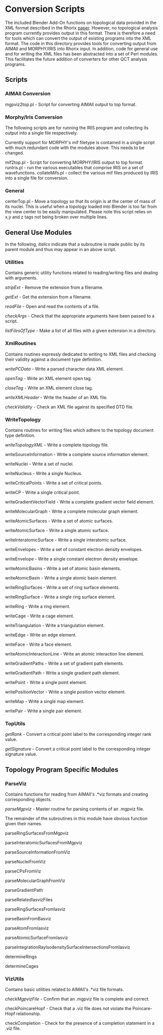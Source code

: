 # Conversion Scripts

The included Blender Add-On functions on topological data provided in the XML format described in the Rhorix [paper](https://www.researchgate.net/publication/319407440_Rhorix_An_interface_between_quantum_chemical_topology_and_the_3D_graphics_program_blender).
However, no topological analysis program currently provides output in this format.
There is therefore a need for tools which can convert the output of existing programs into the XML format.
The code in this directory provides tools for converting output from AIMAll and MORPHY/IRIS into Rhorix input.
In addition, code for general use and for writing the XML files has been abstracted into a set of Perl modules.
This facilitates the future addition of converters for other QCT analysis programs.

## Scripts

### AIMAll Conversion
mgpviz2top.pl - Script for converting AIMAll output to top format.

### Morphy/Iris Conversion

The following scripts are for running the IRIS program and collecting its output into a single file respectively.

Currently support for MORPHY's mif filetype is contained in a single script with much redundant code with the modules above.
This needs to be changed.

mif2top.pl - Script for converting MORPHY/IRIS output to top format.
runIris.pl - run the various executables that comprise IRIS on a set of wavefunctions.
collateMifs.pl - collect the various mif files produced by IRIS into a single file for conversion.

### General
centerTop.pl - Move a topology so that its origin is at the center of mass of its nuclei.
This is useful when a topology loaded into Blender is too far from the view center to be easily manipulated.
Please note this script relies on x,y and z tags not being broken over multiple lines.

## General Use Modules

In the following, *italics* indicate that a subroutine is made public by its parent module and thus may appear in an above script.

### Utilities
Contains generic utility functions related to reading/writing files and dealing with arguments.

*stripExt* - Remove the extension from a filename.

*getExt* - Get the extension from a filename.

*readFile* - Open and read the contents of a file.

*checkArgs* - Check that the appropriate arguments have been passed to a script.

*listFilesOfType* - Make a list of all files with a given extension in a directory.

### XmlRoutines
Contains routines expressly dedicated to writing to XML files and checking their validity against a document type definition.

*writePCData* - Write a parsed character data XML element.

*openTag* - Write an XML element open tag.

*closeTag* - Write an XML element close tag.

*writeXMLHeader* - Write the header of an XML file.

*checkValidity* - Check an XML file against its specified DTD file.

### WriteTopology
Contains routines for writing files which adhere to the topology document type definition.

*writeTopologyXML* - Write a complete topology file.

writeSourceInformation - Write a complete source information element.

writeNuclei - Write a set of nuclei.

writeNucleus - Write a single Nucleus.

writeCriticalPoints - Write a set of critical points.

writeCP - Write a single critical point.

writeGradientVectorField - Write a complete gradient vector field element.

writeMolecularGraph - Write a complete molecular graph element.

writeAtomicSurfaces - Write a set of atomic surfaces.

writeAtomicSurface - Write a single atomic surface.

writeInteratomicSurface - Write a single interatomic surface.

writeEnvelopes - Write a set of constant electron density envelopes.

writeEnvelope - Write a single constant electron density envelope.

writeAtomicBasins - Write a set of atomic basin elements.

writeAtomicBasin - Write a single atomic basin element.

writeRingSurfaces - Write a set of ring surface elements.

writeRingSurface - Write a single ring surface element.

writeRing - Write a ring element.

writeCage - Write a cage element.

writeTriangulation - Write a triangulation element.

writeEdge - Write an edge element.

writeFace - Write a face element.

writeAtomicInteractionLine - Write an atomic interaction line element.

writeGradientPaths - Write a set of gradient path elements.

writeGradientPath - Write a single gradient path element.

writePoint - Write a single point element.

writePositionVector - Write a single position vector element.

writeMap - Write a single map element.

writePair - Write a single pair element.

### TopUtils

*getRank* - Convert a critical point label to the corresponding integer rank value.

*getSignature* - Convert a critical point label to the corresponding integer signature value.

## Topology Program Specific Modules

### ParseViz
Contains functions for reading from AIMAll's .*viz formats and creating corresponding objects.

*parseMgpviz* - Master routine for parsing contents of an .mgpviz file.

The remainder of the subroutines in this module have obvious function given their names.

parseRingSurfacesFromMgpviz

parseInteratomicSurfacesFromMgpviz

parseSourceInformationFromViz

parseNucleiFromViz

parseCPsFromViz

parseMolecularGraphFromViz

parseGradientPath

parseRelatedIasvizFiles

parseRingSurfacesFromIasviz

parseBasinFromBasviz

parseAtomFromIasviz

parseAtomicSurfaceFromIasviz

parseIntegrationRayIsodensitySurfaceIntersectionsFromIasviz

determineRings

determineCages

### VizUtils
Contains basic utilities related to AIMAll's .*viz file formats.

*checkMgpvizFile* - Confirm that an .mgpviz file is complete and correct.

checkPoincareHopf - Check that a .viz file does not violate the Poincare-Hopf relationship.

checkCompletion - Check for the presence of a completion statement in a .viz file.

